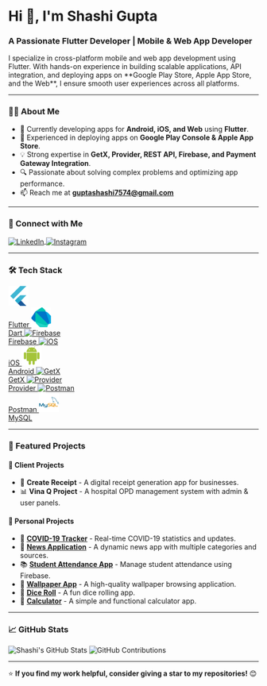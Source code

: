 <h1 align="left">Hi 👋, I'm Shashi Gupta</h1>
<h3 align="left">A Passionate Flutter Developer | Mobile & Web App Developer</h3>

<p align="left">
  I specialize in cross-platform mobile and web app development using Flutter. With hands-on experience in building scalable applications, API integration, and deploying apps on **Google Play Store, Apple App Store, and the Web**, I ensure smooth user experiences across all platforms.
</p>

---

### 👨‍💻 About Me
- 🚀 Currently developing apps for **Android, iOS, and Web** using **Flutter**.
- 📱 Experienced in deploying apps on **Google Play Console & Apple App Store**.
- 💡 Strong expertise in **GetX, Provider, REST API, Firebase, and Payment Gateway Integration**.
- 🔍 Passionate about solving complex problems and optimizing app performance.
- 📫 Reach me at **guptashashi7574@gmail.com**

---

### 🔗 Connect with Me
<p align="left">
  <a href="https://www.linkedin.com/in/shashi-gupta-620680251/" target="_blank">
    <img align="center" src="https://raw.githubusercontent.com/rahuldkjain/github-profile-readme-generator/master/src/images/icons/Social/linked-in-alt.svg" alt="LinkedIn" height="30" width="40" />
  </a>
  <a href="https://www.instagram.com/official___shashi/" target="_blank">
    <img align="center" src="https://raw.githubusercontent.com/rahuldkjain/github-profile-readme-generator/master/src/images/icons/Social/instagram.svg" alt="Instagram" height="30" width="40" />
  </a>
</p>

---

### 🛠️ Tech Stack
<p align="left">
  <a href="https://flutter.dev/" target="_blank">
    <img src="https://raw.githubusercontent.com/devicons/devicon/master/icons/flutter/flutter-original.svg" alt="Flutter" width="40" height="40"/>
    <br/>Flutter
  </a> 
  <a href="https://dart.dev/" target="_blank">
    <img src="https://raw.githubusercontent.com/devicons/devicon/master/icons/dart/dart-original.svg" alt="Dart" width="40" height="40"/>
    <br/>Dart
  </a> 
  <a href="https://firebase.google.com/" target="_blank">
    <img src="https://www.vectorlogo.zone/logos/firebase/firebase-icon.svg" alt="Firebase" width="40" height="40"/>
    <br/>Firebase
  </a> 
  <a href="https://developer.apple.com/" target="_blank">
    <img src="https://upload.wikimedia.org/wikipedia/commons/f/fa/Apple_logo_black.svg" alt="iOS" width="40" height="40"/>
    <br/>iOS
  </a> 
  <a href="https://developer.android.com/" target="_blank">
    <img src="https://raw.githubusercontent.com/devicons/devicon/master/icons/android/android-original.svg" alt="Android" width="40" height="40"/>
    <br/>Android
  </a> 
  <a href="https://pub.dev/packages/get" target="_blank">
    <img src="https://avatars.githubusercontent.com/u/42130300?s=200&v=4" alt="GetX" width="40" height="40"/>
    <br/>GetX
  </a>
  <a href="https://pub.dev/packages/provider" target="_blank">
    <img src="https://developer.android.com/static/images/jetpack/jetpack-compose.svg" alt="Provider" width="40" height="40"/>
    <br/>Provider
  </a> 
  <a href="https://postman.com" target="_blank">
    <img src="https://www.vectorlogo.zone/logos/getpostman/getpostman-icon.svg" alt="Postman" width="40" height="40"/>
    <br/>Postman
  </a>
  <a href="https://www.mysql.com/" target="_blank">
    <img src="https://raw.githubusercontent.com/devicons/devicon/master/icons/mysql/mysql-original-wordmark.svg" alt="MySQL" width="40" height="40"/>
    <br/>MySQL
  </a>
</p>

---

### 🚀 Featured Projects

#### 🏢 **Client Projects**
- 📜 **Create Receipt** - A digital receipt generation app for businesses.
- 📊 **Vina Q Project** - A hospital OPD management system with admin & user panels.

#### 📌 **Personal Projects**
- 🦠 [**COVID-19 Tracker**](https://github.com/official-shashi/covid19-tracker) - Real-time COVID-19 statistics and updates.
- 📰 [**News Application**](https://github.com/official-shashi/news_app) - A dynamic news app with multiple categories and sources.
- 📚 [**Student Attendance App**](https://github.com/official-shashi/student-attendance) - Manage student attendance using Firebase.
- 🎨 [**Wallpaper App**](https://github.com/official-shashi/wallpaper_app) - A high-quality wallpaper browsing application.
- 🎲 [**Dice Roll**](https://github.com/official-shashi/dice_roll) - A fun dice rolling app.
- 🧮 [**Calculator**](https://github.com/official-shashi/calculator) - A simple and functional calculator app.

---

### 📈 GitHub Stats
<p align="left">
  <img src="https://github-readme-stats.vercel.app/api?username=official-shashi&show_icons=true&theme=radical" alt="Shashi's GitHub Stats" height="150"/>
  <img src="https://github-readme-streak-stats.herokuapp.com/?user=official-shashi&theme=radical" alt="GitHub Contributions" height="150"/>
</p>

---

⭐ **If you find my work helpful, consider giving a star to my repositories!** 😊
